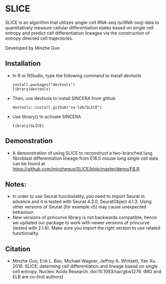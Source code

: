 # SLICE

SLICE is an algorithm that utilizes single-cell RNA-seq (scRNA-seq) data to quantitatively measure cellular differentiation states based on single cell entropy and predict cell differentiation lineages via the construction of entropy directed cell trajectories.

Developed by Minzhe Guo

## Installation

* In R or RStudio, type the following command to install devtools
  
  ```
  install.packages("devtools")
  library(devtools)
  ```
  
* Then, use devtools to install SINCERA from github
  
  ```
  devtools::install_github("xu-lab/SLICE")
  ```

* Use library() to activate SINCERA

  ```
  library(SLICE)
  ```

## Demonstration

* A demonstration of using SLICE to reconstruct a two-branched lung fibroblast differentiation lineage from E16.5 mouse lung single cell data can be found at https://github.com/minzheguo/SLICE/blob/master/demo/FB.R. 

## Notes:
* In order to use Seurat functionality, you need to import Seurat in advance and it is tested with Seurat 4.3.0, SeuratObject 4.1.3. Using other versions of Seurat (for example v5) may cause unexpected behaviour.
* New versions of princurve library is not backwards compatible, hence we updated our package to work with newer versions of princurve (tested with 2.1.6). Make sure you import the right version to use related functionality. 
## Citation


* Minzhe Guo, Erik L. Bao, Michael Wagner, Jeffrey A. Whitsett, Yan Xu. 2016. SLICE: determing cell differentiation and lineage based on single cell entropy. Nucleic Acids Research. doi:10.1093/nar/gkw1278. (MG and ELB are co-first authors) 
